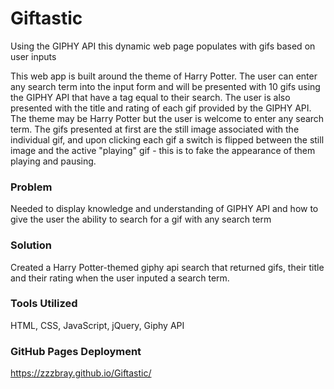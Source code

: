 # Giftastic
Using the GIPHY API this dynamic web page populates with gifs based on user inputs

This web app is built around the theme of Harry Potter. The user can enter any search term into the input form and will be presented with 10 gifs using the GIPHY API that have a tag equal to their search. The user is also presented with the title and rating of each gif provided by the GIPHY API. The theme may be Harry Potter but the user is welcome to enter any search term. The gifs presented at first are the still image associated with the individual gif, and upon clicking each gif a switch is flipped between the still image and the active "playing" gif - this is to fake the appearance of them playing and pausing.

### Problem

Needed to display knowledge and understanding of GIPHY API and how to give the user the ability to search for a gif with any search term

### Solution

Created a Harry Potter-themed giphy api search that returned gifs, their title and their rating when the user inputed a search term.

### Tools Utilized

HTML, CSS, JavaScript, jQuery, Giphy API

### GitHub Pages Deployment

https://zzzbray.github.io/Giftastic/
